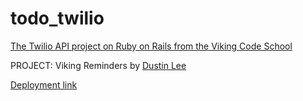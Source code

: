 # todo_twilio

[The Twilio API project on Ruby on Rails from the Viking Code School](http://www.vikingcodeschool.com)


PROJECT: Viking Reminders
by [Dustin Lee](https://github.com/leedu708)

[Deployment link](https://infinite-ridge-8482.herokuapp.com/todos)